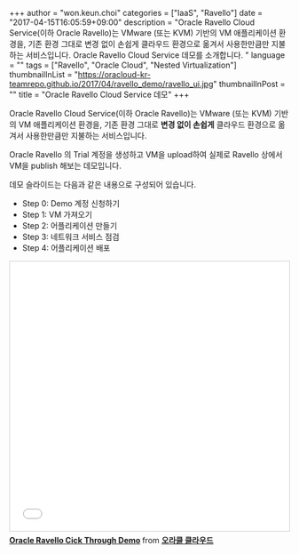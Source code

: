 +++
author = "won.keun.choi"
categories = ["IaaS", "Ravello"]
date = "2017-04-15T16:05:59+09:00"
description = "Oracle Ravello Cloud Service(이하 Oracle Ravello)는 VMware (또는 KVM) 기반의 VM 애플리케이션 환경을, 기존 환경 그대로 변경 없이 손쉽게 클라우드 환경으로 옮겨서 사용한만큼만 지불하는 서비스입니다. Oracle Ravello Cloud Service 데모를 소개합니다. "
language = ""
tags = ["Ravello", "Oracle Cloud", "Nested Virtualization"]
thumbnailInList = "https://oracloud-kr-teamrepo.github.io/2017/04/ravello_demo/ravello_ui.jpg"
thumbnailInPost = ""
title = "Oracle Ravello Cloud Service 데모"
+++

Oracle Ravello Cloud Service(이하 Oracle Ravello)는 VMware (또는 KVM) 기반의 VM 애플리케이션 환경을, 기존 환경 그대로 **변경 없이 손쉽게** 클라우드 환경으로 옮겨서 사용한만큼만 지불하는 서비스입니다.

Oracle Ravello 의 Trial 계정을 생성하고 VM을 upload하여 실제로 Ravello 상에서 VM을 publish 해보는 데모입니다.

데모 슬라이드는 다음과 같은 내용으로 구성되어 있습니다.

- Step 0: Demo 계정 신청하기
- Step 1: VM 가져오기
- Step 2: 어플리케이션 만들기
- Step 3: 네트워크 서비스 점검
- Step 4: 어플리케이션 배포

<iframe src="//www.slideshare.net/slideshow/embed_code/key/3EIEOwKsQU9fCS" width="595" height="485" frameborder="0" marginwidth="0" marginheight="0" scrolling="no" style="border:1px solid #CCC; border-width:1px; margin-bottom:5px; max-width: 100%;" allowfullscreen> </iframe> <div style="margin-bottom:5px"> <strong> <a href="//www.slideshare.net/ssusercda07e/oracle-ravello-cick-through-demo" title="Oracle Ravello Cick Through Demo" target="_blank">Oracle Ravello Cick Through Demo</a> </strong> from <strong><a target="_blank" href="https://www.slideshare.net/ssusercda07e">오라클 클라우드</a></strong> </div>
